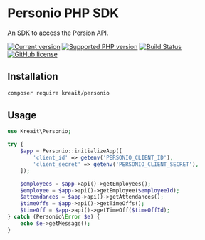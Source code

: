 # Personio PHP SDK

An SDK to access the Persion API.

[![Current version](https://img.shields.io/packagist/v/kreait/personio.svg)](https://packagist.org/packages/kreait/personio)
[![Supported PHP version](https://img.shields.io/packagist/php-v/kreait/personio.svg)]()
[![Build Status](https://travis-ci.com/kreait/personio-php.svg?branch=master)](https://travis-ci.com/kreait/personio-php)
[![GitHub license](https://img.shields.io/github/license/kreait/personio-php.svg)](https://github.com/kreait/personio-php/blob/master/LICENSE)

## Installation

```bash
composer require kreait/personio
```

## Usage

```php
use Kreait\Personio;

try {
    $app = Personio::initializeApp([
        'client_id' => getenv('PERSONIO_CLIENT_ID'),
        'client_secret' => getenv('PERSONIO_CLIENT_SECRET'),
    ]);

    $employees = $app->api()->getEmployees();
    $employee = $app->api()->getEmployee($employeeId);
    $attendances = $app->api()->getAttendances();
    $timeOffs = $app->api()->getTimeOffs();
    $timeOff = $app->api()->getTimeOff($timeOffId);
} catch (Personio\Error $e) {
    echo $e->getMessage();
}
```
